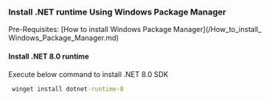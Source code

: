 ### Install .NET runtime Using Windows Package Manager

Pre-Requisites: [How to install Windows Package Manager](/How_to_install_ Windows_Package_Manager.md)

#### Install .NET 8.0 runtime
Execute below command to install .NET 8.0 SDK

```cmd
 winget install dotnet-runtime-8
```
